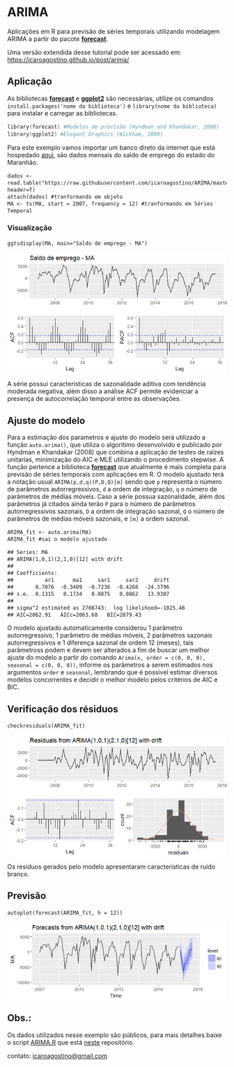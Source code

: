 # **ARIMA**
Aplicações em R para previsão de séries temporais utilizando modelagem ARIMA a partir do pacote [**forecast**](https://pkg.robjhyndman.com/forecast/).

Uma versão extendida desse tutorial pode ser acessado em: https://icaroagostino.github.io/post/arima/

## Aplicação

As bibliotecas [**forecast**](https://cran.r-project.org/web/packages/forecast/) e [**ggplot2**](https://cran.r-project.org/web/packages/ggplot2/) são necessárias, utilize os comandos `install.packages('nome da biblioteca')` e `library(nome da biblioteca)` para instalar e carregar as bibliotecas.

```s
library(forecast) #Modelos de previsão (Hyndman and Khandakar, 2008)
library(ggplot2) #Elegant Graphics (Wickham, 2009)
```

Para este exemplo vamos importar um banco direto da internet que está hospedado [aqui](https://github.com/icaroagostino/ARIMA/blob/master/dados/MA.txt), são dados mensais do saldo de emprego do estado do Maranhão.

```{r dados}
dados <- read.table("https://raw.githubusercontent.com/icaroagostino/ARIMA/master/dados/MA.txt", header=T)
attach(dados) #tranformando em objeto
MA <- ts(MA, start = 2007, frequency = 12) #tranformando em Séries Temporal
```
### Visualização

```{r graf}
ggtsdisplay(MA, main="Saldo de emprego - MA")
```

<img src="img/Exemplo MA/graff.png" align="center"/>

A série possui caracteristicas de sazonalidade aditiva com tendência moderada negativa, além disso a análise ACF permite evidenciar a presença de autocorrelação temporal entre as observações.

## Ajuste do modelo

Para a estimação dos parametros e ajuste do modelo será utilizado a função `auto.arima()`, que utiliza o algoritimo desenvolvido e publicado por Hyndman e Khandakar (2008) que combina a aplicação de testes de raízes unitarias, minimização do AIC e MLE utilizando o procedimento stepwise. A função pertence a biblioteca [**forecast**](https://pkg.robjhyndman.com/forecast/) que atualmente é mais completa para previsão de séries temporais com aplicações em R. O modelo ajustado terá a notação usual `ARIMA(p,d,q)(P,D,Q)[m]` sendo que `p` representa o número de parâmetros autorregressivos, `d` a ordem de integração, `q` o número de parâmetros de médias móveis. Caso a série possua sazonalidade, além dos parâmetros já citados ainda terão `P` para o número de parâmetros autorregressivos sazonais, `D` a ordem de integração sazonal, `Q` o número de parâmetros de médias móveis sazonais, e `[m]` a ordem sazonal.

```{r ajuste}
ARIMA_fit <- auto.arima(MA)
ARIMA_fit #sai o modelo ajustado
```

```{r model}
## Series: MA 
## ARIMA(1,0,1)(2,1,0)[12] with drift 
##
## Coefficients:
##          ar1      ma1     sar1     sar2     drift
##       0.7076  -0.3409  -0.7236  -0.4268  -24.3796
## s.e.  0.1315   0.1734   0.0875   0.0862   13.9307
##
## sigma^2 estimated as 2708743:  log likelihood=-1025.46
## AIC=2062.91   AICc=2063.68   BIC=2079.43
```

O modelo ajustado automaticamente considerou 1 parâmetro autorregressivo, 1 parâmetro de médias móveis, 2 parâmetros sazonais autorregressivos e 1 diferença sazonal de ordem 12 (meses), tais parâmetross podem e devem ser alterados a fim de buscar um melhor ajuste do modelo a partir do comando `Arima(x, order = c(0, 0, 0), seasonal = c(0, 0, 0))`, informe os parâmetros a serem estimados nos argumentos `order` e `seasonal`, lembrando que é possivel estimar diversos modelos concorrentes e decidir o melhor modelo pelos critérios de AIC e BIC.

## Verificação dos résiduos

```{r res}
checkresiduals(ARIMA_fit)
```

<img src="img/Exemplo MA/res.png" align="center"/>

Os resíduos gerados pelo modelo apresentaram caracteristicas de ruído branco.

## Previsão

```{r Prev}
autoplot(forecast(ARIMA_fit, h = 12))
```

<img src="img/Exemplo MA/prev.png" align="center"/>

## Obs.:

Os dados utilizados nesse exemplo são públicos, para mais detalhes baixe o script [ARIMA.R](https://github.com/icaroagostino/ARIMA/edit/master/ARIMA.R) que está [neste](https://github.com/icaroagostino/ARIMA/) repositório.

contato: icaroagostino@gmail.com
